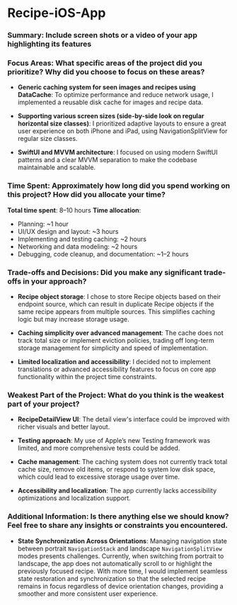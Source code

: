 # Recipe-iOS-App

### Summary: Include screen shots or a video of your app highlighting its features

### Focus Areas: What specific areas of the project did you prioritize? Why did you choose to focus on these areas?
- **Generic caching system for seen images and recipes using DataCache**: To optimize performance and reduce network usage, I implemented a reusable disk cache for images and recipe data.

- **Supporting various screen sizes (side-by-side look on regular horizontal size classes)**: I prioritized adaptive layouts to ensure a great user experience on both iPhone and iPad, using NavigationSplitView for regular size classes.

- **SwiftUI and MVVM architecture**: I focused on using modern SwiftUI patterns and a clear MVVM separation to make the codebase maintainable and scalable.

### Time Spent: Approximately how long did you spend working on this project? How did you allocate your time?
**Total time spent**: 8–10 hours
**Time allocation**:
- Planning: ~1 hour
- UI/UX design and layout: ~3 hours
- Implementing and testing caching: ~2 hours
- Networking and data modeling: ~2 hours
- Debugging, code cleanup, and documentation: ~1–2 hours

### Trade-offs and Decisions: Did you make any significant trade-offs in your approach?
- **Recipe object storage**: I chose to store Recipe objects based on their endpoint source, which can result in duplicate Recipe objects if the same recipe appears from multiple sources. This simplifies caching logic but may increase storage usage.

- **Caching simplicity over advanced management**: The cache does not track total size or implement eviction policies, trading off long-term storage management for simplicity and speed of implementation.

- **Limited localization and accessibility**: I decided not to implement translations or advanced accessibility features to focus on core app functionality within the project time constraints.  

### Weakest Part of the Project: What do you think is the weakest part of your project?
- **RecipeDetailView UI**: The detail view's interface could be improved with richer visuals and better layout.

- **Testing approach**: My use of Apple’s new Testing framework was limited, and more comprehensive tests could be added.

- **Cache management**: The caching system does not currently track total cache size, remove old items, or respond to system low disk space, which could lead to excessive storage usage over time.

- **Accessibility and localization**: The app currently lacks accessibility optimizations and localization support.

### Additional Information: Is there anything else we should know? Feel free to share any insights or constraints you encountered.
- **State Synchronization Across Orientations**: Managing navigation state between portrait `NavigationStack` and landscape `NavigationSplitView` modes presents challenges. Currently, when switching from portrait to landscape, the app does not automatically scroll to or highlight the previously focused recipe. With more time, I would implement seamless state restoration and synchronization so that the selected recipe remains in focus regardless of device orientation changes, providing a smoother and more consistent user experience.
